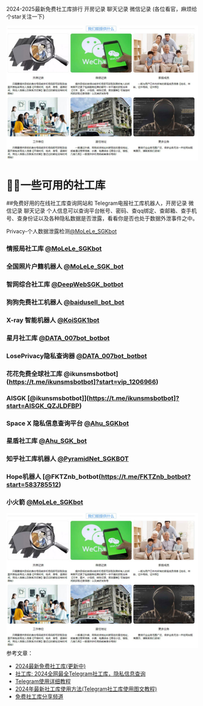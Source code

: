 2024-2025最新免费社工库排行 开房记录 聊天记录 微信记录 (各位看官，麻烦给个star关注一下)

<img src="pic/aaaa.png" alt="2024最新免费社工库" border="0">

# 🕵️‍♂️一些可用的社工库

##免费好用的在线社工库查询网站和 Telegram电报社工库机器人，开房记录 微信记录 聊天记录 个人信息可以查询平台帐号、密码、查qq绑定、查邮箱、查手机号、查身份证以及各种隐私数据是否泄露，看看你是否也处于数据外泄事件之中。

Privacy-个人数据泄露检测[@MoLeLe_SGKbot](https://t.me/MoLeLe_SGKbot?start=NTgzNzg1NTEy)

### 情报局社工库 [@MoLeLe_SGKbot](https://t.me/MoLeLe_SGKbot?start=NTgzNzg1NTEy)

### 全国照片户籍机器人 [@MoLeLe_SGK_bot](https://t.me/MoLeLe_SGK_bot?start=583785512)

### 智网综合社工库 [@DeepWebSGK_botbot](https://t.me/DeepWebSGK_botbot?start=qr4mnWQdL2Wx)

### 狗狗免费社工机器人 [@baidusell_bot_bot](https://t.me/baidusell_bot_bot?start=583785512)

### X-ray 智能机器人 [@KoiSGK1bot](https://t.me/KoiSGK1bot]?start=TZUYZTTPQ)

### 星月社工库 [@DATA_007bot_botbot](https://t.me/DATA_007bot_botbot?start=583785512)

### LosePrivacy隐私查询器 [@DATA_007bot_botbot](https://t.me/DATA_007bot_botbot?start=583785512)

### 花花免费全球社工库 @ikunsmsbotbot](https://t.me/ikunsmsbotbot]?start=vip_1206966)

### AISGK [@ikunsmsbotbot]](https://t.me/ikunsmsbotbot]?start=AISGK_QZJLDFBP)

### Space X 隐私信息查询平台 [@Ahu_SGKbot](https://t.me/Ahu_SGKbot?start=cGgfsuNtF7)

### 星盾社工库 [@Ahu_SGK_bot](https://t.me/@Ahu_SGK_bot?start=1gxMd0h)

### 知乎社工库机器人 [@PyramidNet_SGKBOT](https://t.me/PyramidNet_SGKBOT?start=ZHIHU_RZICPQRJ)

### Hope机器人 [@FKTZnb_botbot(https://t.me/FKTZnb_botbot?start=583785512)

### 小火箭 [@MoLeLe_SGKbot](https://t.me/MoLeLe_SGKbot?start=NTgzNzg1NTEy)
<img src="pic/aaaa.png" alt="2024最新免费社工库" border="0">
参考文章：

* <a href="https://www.shegongku.top/21.html" target="_blank" >2024最新免费社工库(更新中)</a>
* <a href="https://www.fooliji.com/5404.html" target="_blank">社工库: 2024全网最全Telegram社工库，隐私信息查询</a>
* <a href="https://www.shegongku.top/82.html" target="_blank" >Telegram使用详细教程</a>
* <a href="https://www.shegongku.top/179.html" target="_blank">2024年最新社工库使用方法(Telegram社工库使用图文教程)</a>
* <a href="https://t.me/itheikeji" target="_blank">免费社工库分享频道</a>